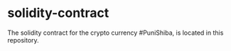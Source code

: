 # solidity-contract
The solidity contract for the crypto currency #PuniShiba, is located in this repository.
